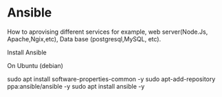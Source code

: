 # Ansible
How to aprovising different services for example, web server(Node.Js, Apache,Ngix,etc), Data base (postgresql,MySQL, etc).

Install Ansible 

On Ubuntu (debian)

sudo apt install software-properties-common -y
sudo apt-add-repository ppa:ansible/ansible -y
sudo apt install ansible -y
